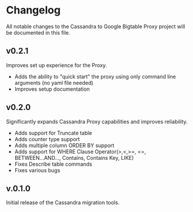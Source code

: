 # Changelog
All notable changes to the Cassandra to Google Bigtable Proxy project will be documented in this file.

## v0.2.1

Improves set up experience for the Proxy.

- Adds the ability to "quick start" the proxy using only command line arguments (no yaml file needed)
- Improves setup documentation

## v0.2.0

Significantly expands Cassandra Proxy capabilities and improves reliability.

- Adds support for Truncate table
- Adds counter type support
- Adds multiple column ORDER BY support
- Adds support for WHERE Clause Operator(>,<,>=, <=, BETWEEN...AND..., Contains, Contains Key, LIKE)
- Fixes Describe table commands
- Fixes various bugs

## v.0.1.0

Initial release of the Cassandra migration tools.